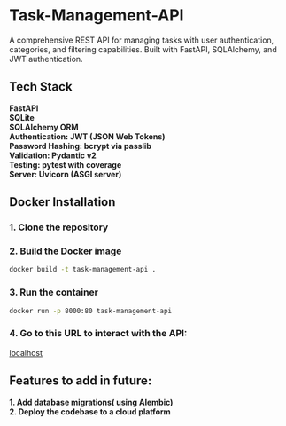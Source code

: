 # Task-Management-API

A comprehensive REST API for managing tasks with user authentication, categories, and filtering capabilities. Built with FastAPI, SQLAlchemy, and JWT authentication.

## Tech Stack
 __FastAPI  
 SQLite  
 SQLAlchemy ORM  
 Authentication: JWT (JSON Web Tokens)  
 Password Hashing:  bcrypt via passlib  
 Validation:  Pydantic v2  
 Testing:  pytest with coverage  
 Server:  Uvicorn (ASGI server)__  

## Docker Installation

### 1. Clone the repository  
### 2. Build the Docker image  

```bash
docker build -t task-management-api .
```
### 3. Run the container  
```bash
docker run -p 8000:80 task-management-api
```
### 4. Go to this URL to interact with the API:  
[localhost](http://localhost:8000/docs) 

## Features to add in future:
__1. Add database migrations( using Alembic)  
2. Deploy the codebase to a cloud platform__


